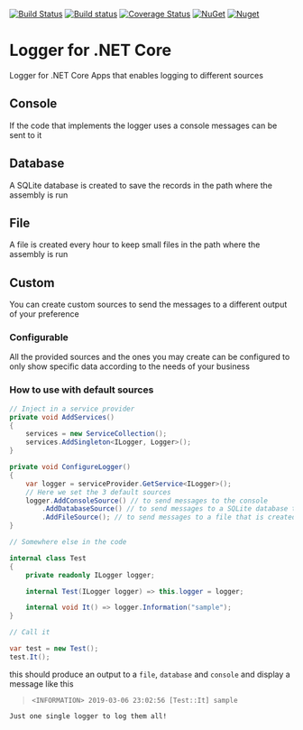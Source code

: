 [![Build Status](https://travis-ci.com/B1tF8er/bit-logger.svg?branch=master)](https://travis-ci.com/B1tF8er/bit-logger)
[![Build status](https://ci.appveyor.com/api/projects/status/qgv3t8hq7c5i659h/branch/master?svg=true)](https://ci.appveyor.com/project/B1tF8er/bit-logger/branch/master)
[![Coverage Status](https://coveralls.io/repos/github/B1tF8er/bit-logger/badge.svg?branch=master)](https://coveralls.io/github/B1tF8er/bit-logger?branch=master)
[![NuGet](https://img.shields.io/nuget/v/Bit.Logger.svg)](https://www.nuget.org/packages/Bit.Logger)
[![Nuget](https://img.shields.io/nuget/dt/Bit.Logger.svg)](https://www.nuget.org/packages/Bit.Logger)

# Logger for .NET Core
Logger for .NET Core Apps that enables logging to different sources

## Console
If the code that implements the logger uses a console messages can be sent to it

## Database
A SQLite database is created to save the records in the path where the assembly is run

## File
A file is created every hour to keep small files in the path where the assembly is run

## Custom
You can create custom sources to send the messages to a different output of your preference

### Configurable
All the provided sources and the ones you may create can be configured to only show specific data according to the needs of your business


### How to use with default sources

```csharp
// Inject in a service provider
private void AddServices()
{
    services = new ServiceCollection();
    services.AddSingleton<ILogger, Logger>();
}

private void ConfigureLogger()
{
    var logger = serviceProvider.GetService<ILogger>();
    // Here we set the 3 default sources
    logger.AddConsoleSource() // to send messages to the console
        .AddDatabaseSource() // to send messages to a SQLite database that is created where the assembly is run 
        .AddFileSource(); // to send messages to a file that is created every hour where the assembly is run
}

// Somewhere else in the code

internal class Test
{
    private readonly ILogger logger;

    internal Test(ILogger logger) => this.logger = logger;

    internal void It() => logger.Information("sample");
}

// Call it

var test = new Test();
test.It();
```
this should produce an output to a `file`, `database` and `console` and display a message like this

> `<INFORMATION> 2019-03-06 23:02:56 [Test::It] sample`

`Just one single logger to log them all!`

